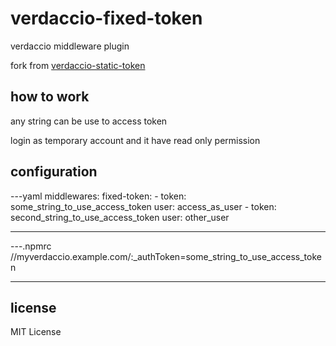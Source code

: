 # verdaccio-fixed-token

verdaccio middleware plugin

fork from [verdaccio-static-token](https://github.com/Eomm/verdaccio-static-token)

## how to work

any string can be use to access token

login as temporary account and it have read only permission

## configuration

---yaml
middlewares:
  fixed-token:
    - token: some_string_to_use_access_token
      user: access_as_user
    - token: second_string_to_use_access_token
      user: other_user

---

---.npmrc
//myverdaccio.example.com/:_authToken=some_string_to_use_access_token

---


## license

MIT License
